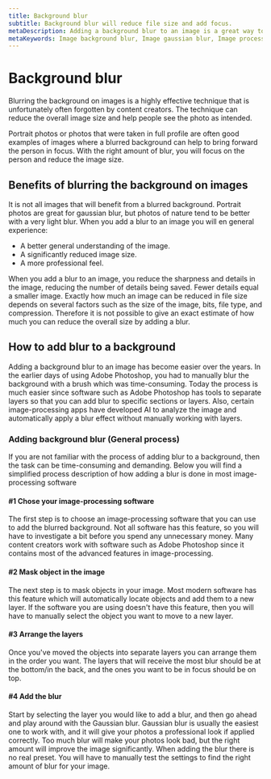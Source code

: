 ```yaml
---
title: Background blur
subtitle: Background blur will reduce file size and add focus.
metaDescription: Adding a background blur to an image is a great way to both reduce the overall file size and add focus to specific elements.
metaKeywords: Image background blur, Image gaussian blur, Image processing, Image processing for the web, sustainable web design, sustainable images, reduce file size on image
---
```


# Background blur
Blurring the background on images is a highly effective technique that is unfortunately often forgotten by content creators. The technique can reduce the overall image size and help people see the photo as intended.

Portrait photos or photos that were taken in full profile are often good examples of images where a blurred background can help to bring forward the person in focus. With the right amount of blur, you will focus on the person and reduce the image size.

## Benefits of blurring the background on images
It is not all images that will benefit from a blurred background. Portrait photos are great for gaussian blur, but photos of nature tend to be better with a very light blur. When you add a blur to an image you will en general experience:

- A better general understanding of the image.
- A significantly reduced image size.
- A more professional feel.

When you add a blur to an image, you reduce the sharpness and details in the image, reducing the number of details being saved. Fewer details equal a smaller image. Exactly how much an image can be reduced in file size depends on several factors such as the size of the image, bits, file type, and compression. Therefore it is not possible to give an exact estimate of how much you can reduce the overall size by adding a blur.

## How to add blur to a background
Adding a background blur to an image has become easier over the years. In the earlier days of using Adobe Photoshop, you had to manually blur the background with a brush which was time-consuming. Today the process is much easier since software such as Adobe Photoshop has tools to separate layers so that you can add blur to specific sections or layers. Also, certain image-processing apps have developed AI to analyze the image and automatically apply a blur effect without manually working with layers.

### Adding background blur (General process)
If you are not familiar with the process of adding blur to a background, then the task can be time-consuming and demanding. Below you will find a simplified process description of how adding a blur is done in most image-processing software

#### #1 Chose your image-processing software
The first step is to choose an image-processing software that you can use to add the blurred background. Not all software has this feature, so you will have to investigate a bit before you spend any unnecessary money. Many content creators work with software such as Adobe Photoshop since it contains most of the advanced features in image-processing.

#### #2 Mask object in the image
The next step is to mask objects in your image. Most modern software has this feature which will automatically locate objects and add them to a new layer. If the software you are using doesn't have this feature, then you will have to manually select the object you want to move to a new layer.

#### #3 Arrange the layers
Once you've moved the objects into separate layers you can arrange them in the order you want. The layers that will receive the most blur should be at the bottom/in the back, and the ones you want to be in focus should be on top.

#### #4 Add the blur
Start by selecting the layer you would like to add a blur, and then go ahead and play around with the Gaussian blur. Gaussian blur is usually the easiest one to work with, and it will give your photos a professional look if applied correctly. Too much blur will make your photos look bad, but the right amount will improve the image significantly. When adding the blur there is no real preset. You will have to manually test the settings to find the right amount of blur for your image.
